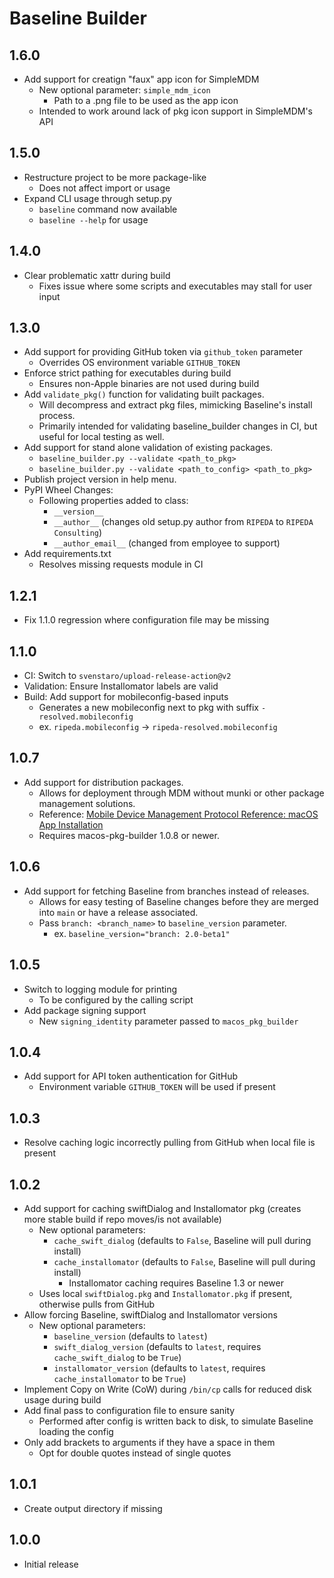 # Baseline Builder

## 1.6.0
- Add support for creatign "faux" app icon for SimpleMDM
  - New optional parameter: `simple_mdm_icon`
    - Path to a .png file to be used as the app icon
  - Intended to work around lack of pkg icon support in SimpleMDM's API

## 1.5.0
- Restructure project to be more package-like
  - Does not affect import or usage
- Expand CLI usage through setup.py
  - `baseline` command now available
  - `baseline --help` for usage

## 1.4.0
- Clear problematic xattr during build
  - Fixes issue where some scripts and executables may stall for user input

## 1.3.0
- Add support for providing GitHub token via `github_token` parameter
  - Overrides OS environment variable `GITHUB_TOKEN`
- Enforce strict pathing for executables during build
  - Ensures non-Apple binaries are not used during build
- Add `validate_pkg()` function for validating built packages.
  - Will decompress and extract pkg files, mimicking Baseline's install process.
  - Primarily intended for validating baseline_builder changes in CI, but useful for local testing as well.
- Add support for stand alone validation of existing packages.
  - `baseline_builder.py --validate <path_to_pkg>`
  - `baseline_builder.py --validate <path_to_config> <path_to_pkg>`
- Publish project version in help menu.
- PyPI Wheel Changes:
  - Following properties added to class:
    - `__version__`
    - `__author__` (changes old setup.py author from `RIPEDA` to `RIPEDA Consulting`)
    - `__author_email__` (changed from employee to support)
- Add requirements.txt
  - Resolves missing requests module in CI

## 1.2.1
- Fix 1.1.0 regression where configuration file may be missing

## 1.1.0
- CI: Switch to `svenstaro/upload-release-action@v2`
- Validation: Ensure Installomator labels are valid
- Build: Add support for mobileconfig-based inputs
  - Generates a new mobileconfig next to pkg with suffix `-resolved.mobileconfig`
  - ex. `ripeda.mobileconfig` -> `ripeda-resolved.mobileconfig`

## 1.0.7
- Add support for distribution packages.
  - Allows for deployment through MDM without munki or other package management solutions.
  - Reference: [Mobile Device Management Protocol Reference: macOS App Installation](https://developer.apple.com/business/documentation/MDM-Protocol-Reference.pdf)
  - Requires macos-pkg-builder 1.0.8 or newer.

## 1.0.6
- Add support for fetching Baseline from branches instead of releases.
  - Allows for easy testing of Baseline changes before they are merged into `main` or have a release associated.
  - Pass `branch: <branch_name>` to `baseline_version` parameter.
    - ex. `baseline_version="branch: 2.0-beta1"`

## 1.0.5
- Switch to logging module for printing
  - To be configured by the calling script
- Add package signing support
  - New `signing_identity` parameter passed to `macos_pkg_builder`

## 1.0.4
- Add support for API token authentication for GitHub
  - Environment variable `GITHUB_TOKEN` will be used if present

## 1.0.3
- Resolve caching logic incorrectly pulling from GitHub when local file is present

## 1.0.2
- Add support for caching swiftDialog and Installomator pkg (creates more stable build if repo moves/is not available)
  - New optional parameters:
    - `cache_swift_dialog` (defaults to `False`, Baseline will pull during install)
    - `cache_installomator` (defaults to `False`, Baseline will pull during install)
      - Installomator caching requires Baseline 1.3 or newer
  - Uses local `swiftDialog.pkg` and `Installomator.pkg` if present, otherwise pulls from GitHub
- Allow forcing Baseline, swiftDialog and Installomator versions
  - New optional parameters:
    - `baseline_version` (defaults to `latest`)
    - `swift_dialog_version` (defaults to `latest`, requires `cache_swift_dialog` to be `True`)
    - `installomator_version` (defaults to `latest`, requires `cache_installomator` to be `True`)
- Implement Copy on Write (CoW) during `/bin/cp` calls for reduced disk usage during build
- Add final pass to configuration file to ensure sanity
  - Performed after config is written back to disk, to simulate Baseline loading the config
- Only add brackets to arguments if they have a space in them
  - Opt for double quotes instead of single quotes

## 1.0.1
- Create output directory if missing

## 1.0.0
- Initial release